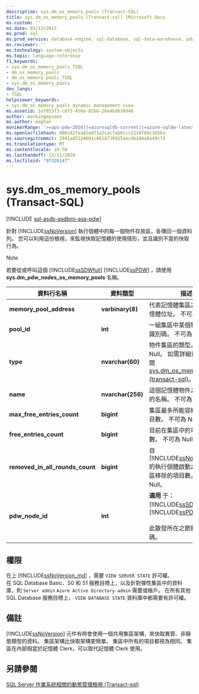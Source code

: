 ```yaml
---
description: sys.dm_os_memory_pools (Transact-SQL)
title: sys.dm_os_memory_pools (Transact-sql) |Microsoft Docs
ms.custom: ''
ms.date: 03/13/2017
ms.prod: sql
ms.prod_service: database-engine, sql-database, sql-data-warehouse, pdw
ms.reviewer: ''
ms.technology: system-objects
ms.topic: language-reference
f1_keywords:
- sys.dm_os_memory_pools_TSQL
- dm_os_memory_pools
- dm_os_memory_pools_TSQL
- sys.dm_os_memory_pools
dev_langs:
- TSQL
helpviewer_keywords:
- sys.dm_os_memory_pools dynamic management view
ms.assetid: 1ef053f3-c6f3-456e-82b6-26e4bd630d46
author: markingmyname
ms.author: maghan
monikerRange: '>=aps-pdw-2016||=azuresqldb-current||=azure-sqldw-latest||>=sql-server-2016||=sqlallproducts-allversions||>=sql-server-linux-2017||=azuresqldb-mi-current'
ms.openlocfilehash: d06c82fea42adf1a2cacfab8ccc2118f68c165ba
ms.sourcegitcommit: 2991ad5324601c8618739915aec9b184a8a49c74
ms.translationtype: MT
ms.contentlocale: zh-TW
ms.lasthandoff: 12/11/2020
ms.locfileid: "97326147"
---
```

# <a name="sysdm_os_memory_pools-transact-sql"></a>sys.dm_os_memory_pools (Transact-SQL)
[!INCLUDE [sql-asdb-asdbmi-asa-pdw](../../includes/applies-to-version/sql-asdb-asdbmi-asa-pdw.md)]

  針對 [!INCLUDE[ssNoVersion](../../includes/ssnoversion-md.md)] 執行個體中的每一個物件存放區，各傳回一個資料列。 您可以利用這份檢視，來監視快取記憶體的使用情形，並且識別不當的快取行為。  
  
> [!NOTE]  
>  若要從或呼叫這個 [!INCLUDE[ssSDWfull](../../includes/sssdwfull-md.md)] [!INCLUDE[ssPDW](../../includes/sspdw-md.md)] ，請使用 **sys.dm_pdw_nodes_os_memory_pools** 名稱。  
  
|資料行名稱|資料類型|描述|  
|-----------------|---------------|-----------------|  
|**memory_pool_address**|**varbinary(8)**|代表記憶體集區之項目的記憶體位址。 不可為 Null。|  
|**pool_id**|**int**|一組集區中某個特定集區的識別碼。 不可為 Null。|  
|**type**|**nvarchar(60)**|物件集區的類型。 不可為 Null。 如需詳細資訊，請參閱 [sys.dm_os_memory_clerks &#40;transact-sql&#41;](../../relational-databases/system-dynamic-management-views/sys-dm-os-memory-clerks-transact-sql.md)。|  
|**name**|**nvarchar(256)**|這個記憶體物件之系統指派的名稱。 不可為 Null。|  
|**max_free_entries_count**|**bigint**|集區最多所能容納的可用項目數。 不可為 Null。|  
|**free_entries_count**|**bigint**|目前在集區中的可用項目數。 不可為 Null。|  
|**removed_in_all_rounds_count**|**bigint**|自  [!INCLUDE[ssNoVersion](../../includes/ssnoversion-md.md)] 的執行個體啟動之後，從集區移除的項目數。 不可為 Null。|  
|**pdw_node_id**|**int**|**適用** 于： [!INCLUDE[ssSDWfull](../../includes/sssdwfull-md.md)] 、 [!INCLUDE[ssPDW](../../includes/sspdw-md.md)]<br /><br /> 此散發所在之節點的識別碼。|  
  
## <a name="permissions"></a>權限

在上 [!INCLUDE[ssNoVersion_md](../../includes/ssnoversion-md.md)] ，需要 `VIEW SERVER STATE` 許可權。   
在 SQL Database Basic、S0 和 S1 服務目標上，以及針對彈性集區中的資料庫，則 `Server admin` `Azure Active Directory admin` 需要或帳戶。 在所有其他 SQL Database 服務目標上， `VIEW DATABASE STATE` 資料庫中都需要有許可權。   

## <a name="remarks"></a>備註  
 [!INCLUDE[ssNoVersion](../../includes/ssnoversion-md.md)] 元件有時會使用一個共用集區架構，來快取異質、非靜態類型的資料。 集區架構比快取架構更簡單。 集區中所有的項目都視為相同。 集區在內部相當於記憶體 Clerk，可以取代記憶體 Clerk 使用。  
  
## <a name="see-also"></a>另請參閱  
 
  [SQL Server 作業系統相關的動態管理檢視 &#40;Transact-sql&#41;](../../relational-databases/system-dynamic-management-views/sql-server-operating-system-related-dynamic-management-views-transact-sql.md)  
  
  


